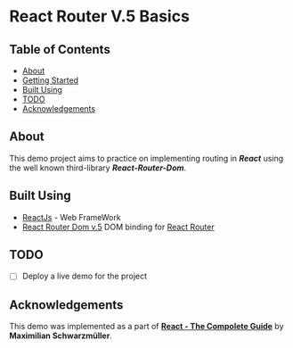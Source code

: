# React Router V.5 Basics

## Table of Contents

- [About](#about)
- [Getting Started](#getting_started)
- [Built Using](#built_using)
- [TODO](#todo)
- [Acknowledgements](#achknowledgement)

## About <a name= "about"></a>

This demo project aims to practice on implementing routing in **_React_** using the well known third-library **_React-Router-Dom_**.

## Built Using <a name="built_using"></a>

- [ReactJs](https://reactjs.org/) - Web FrameWork
- [React Router Dom v.5](https://www.npmjs.com/package/react-router-dom/v/5.0.0) DOM binding for [React Router](https://reactrouter.com/)

## TODO

- [ ] Deploy a live demo for the project

## Acknowledgements <a name="acknowledgement"></a>

This demo was implemented as a part of [**React - The Compolete Guide**](https://www.udemy.com/course/react-the-complete-guide-incl-redux/) by **Maximilian Schwarzmüller**.
